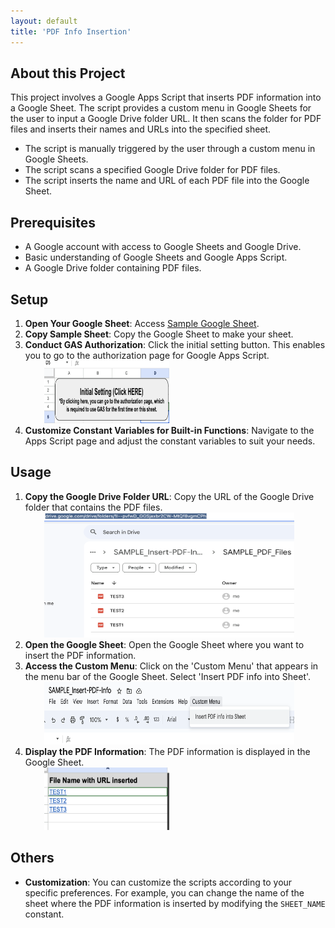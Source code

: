 ```yaml
---
layout: default
title: 'PDF Info Insertion'
---
```


## About this Project

This project involves a Google Apps Script that inserts PDF information into a Google Sheet. The script provides a custom menu in Google Sheets for the user to input a Google Drive folder URL. It then scans the folder for PDF files and inserts their names and URLs into the specified sheet.

- The script is manually triggered by the user through a custom menu in Google Sheets.
- The script scans a specified Google Drive folder for PDF files.
- The script inserts the name and URL of each PDF file into the Google Sheet.

## Prerequisites

- A Google account with access to Google Sheets and Google Drive.
- Basic understanding of Google Sheets and Google Apps Script.
- A Google Drive folder containing PDF files.

## Setup

<ol>
  <li><strong>Open Your Google Sheet</strong>: Access <a href="https://docs.google.com/spreadsheets/d/1z1i7ZYgkRRC0WS3xqS3CGh1GJ8iUQWKkcMwbVa3YU6Q/edit#gid=1971008536" target="_blank" rel="noopener noreferrer">Sample Google Sheet</a>.</li>
  <li><strong>Copy Sample Sheet</strong>: Copy the Google Sheet to make your sheet.</li>
  <li><strong>Conduct GAS Authorization</strong>: Click the initial setting button. This enables you to go to the authorization page for Google Apps Script.
    <div style="margin-left: 30px">
      <img src="assets/images/initial-setting.png" alt="Image of Initial Setting" width="200" height="100">
    </div>
  </li>
  <li><strong>Customize Constant Variables for Built-in Functions</strong>: Navigate to the Apps Script page and adjust the constant variables to suit your needs.</li>
</ol>


## Usage

<ol>
  <li><strong>Copy the Google Drive Folder URL</strong>: Copy the URL of the Google Drive folder that contains the PDF files.
    <div style="margin-left: 30px">
      <img src="assets/images/copy-folder-url.png" alt="Image of Copy Folder URL" width="400" height="200">
    </div>
  </li>
  <li><strong>Open the Google Sheet</strong>: Open the Google Sheet where you want to insert the PDF information.</li>
  <li><strong>Access the Custom Menu</strong>: Click on the 'Custom Menu' that appears in the menu bar of the Google Sheet. Select 'Insert PDF info into Sheet'.
    <div style="margin-left: 30px">
      <img src="assets/images/access-custom-menu.png" alt="Image of Access Custom Menu" width="400" height="100">
    </div>
  </li>
  <li><strong>Display the PDF Information</strong>: The PDF information is displayed in the Google Sheet.
    <div style="margin-left: 30px">
      <img src="assets/images/display-pdf-info.png" alt="Image of Display PDF Info" width="200" height="100">
    </div>
  </li>
</ol>

## Others
- **Customization**: You can customize the scripts according to your specific preferences. For example, you can change the name of the sheet where the PDF information is inserted by modifying the `SHEET_NAME` constant.
